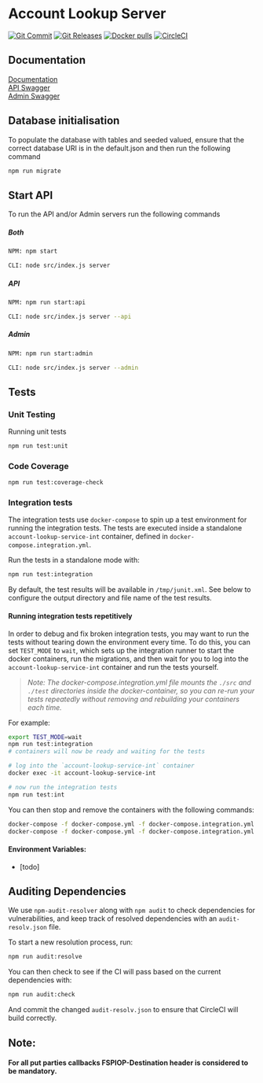 # Account Lookup Server
[![Git Commit](https://img.shields.io/github/last-commit/mojaloop/account-lookup-service.svg?style=flat)](https://github.com/mojaloop/account-lookup-service/commits/master)
[![Git Releases](https://img.shields.io/github/release/mojaloop/account-lookup-service.svg?style=flat)](https://github.com/mojaloop/account-lookup-service/releases)
[![Docker pulls](https://img.shields.io/docker/pulls/mojaloop/account-lookup-service.svg?style=flat)](https://hub.docker.com/r/mojaloop/account-lookup-service)
[![CircleCI](https://circleci.com/gh/mojaloop/account-lookup-service.svg?style=svg)](https://circleci.com/gh/mojaloop/account-lookup-service)



## Documentation
[Documentation](http://mojaloop.io/documentation/mojaloop-technical-overview/account-lookup-service/) \
[API Swagger](http://mojaloop.io/documentation/api/#als-oracle-api) \
[Admin Swagger](http://mojaloop.io/documentation/api/#als-oracle-api) <!--This currently points to API but will be updated when Admin documentation is created-->


## Database initialisation
To populate the database with tables and seeded valued, ensure that the correct database URI is in the default.json and then run the following command

```bash
npm run migrate
```

 
## Start API
To run the API and/or Admin servers run the following commands
##### Both 
```bash
NPM: npm start

CLI: node src/index.js server
```
##### API 
```bash
NPM: npm run start:api

CLI: node src/index.js server --api
```
##### Admin 
```bash
NPM: npm run start:admin

CLI: node src/index.js server --admin
```

## Tests

### Unit Testing 

Running unit tests
```bash
npm run test:unit
```

### Code Coverage
```bash
npm run test:coverage-check
```

### Integration tests

The integration tests use `docker-compose` to spin up a test environment for running the integration tests.
The tests are executed inside a standalone `account-lookup-service-int` container, defined in `docker-compose.integration.yml`.

Run the tests in a standalone mode with:
```bash
npm run test:integration
```

By default, the test results will be available in `/tmp/junit.xml`. See below to configure the output directory and file name of the test results.


#### Running integration tests repetitively

In order to debug and fix broken integration tests, you may want to run the tests without tearing down the environment every time. To do this, you can set `TEST_MODE` to `wait`, which sets up the integration runner to start the docker containers, run the migrations, and then wait for you to log into the `account-lookup-service-int` container and run the tests yourself.

>*Note: The docker-compose.integration.yml file mounts the `./src` and `./test` directories inside the docker-container, so you can re-run your tests repeatedly without removing and rebuilding your containers each time.*

For example:

```bash
export TEST_MODE=wait
npm run test:integration
# containers will now be ready and waiting for the tests

# log into the `account-lookup-service-int` container
docker exec -it account-lookup-service-int

# now run the integration tests
npm run test:int

```

You can then stop and remove the containers with the following commands:
```bash
docker-compose -f docker-compose.yml -f docker-compose.integration.yml stop
docker-compose -f docker-compose.yml -f docker-compose.integration.yml rm -f
```



#### Environment Variables:
- [todo]



## Auditing Dependencies

We use `npm-audit-resolver` along with `npm audit` to check dependencies for vulnerabilities, and keep track of resolved dependencies with an `audit-resolv.json` file.

To start a new resolution process, run:
```bash
npm run audit:resolve
```

You can then check to see if the CI will pass based on the current dependencies with:
```bash
npm run audit:check
```

And commit the changed `audit-resolv.json` to ensure that CircleCI will build correctly.

## Note: 
#### For all put parties callbacks FSPIOP-Destination header is considered to be mandatory. 